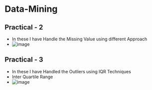 # Data-Mining

## Practical - 2
- In these I have Handle the Missing Value using different Approach
- ![image](https://user-images.githubusercontent.com/75069031/209479538-268baed4-e5e0-4ecd-ab06-240f8a71ec47.png)


## Practical - 3 
- In these I have Handled the Outliers using IQR Techniques
- Inter Quartile Range
- ![image](https://user-images.githubusercontent.com/75069031/209479530-327eabe5-7877-47dc-bef8-5fe6f2fb99e3.png)

